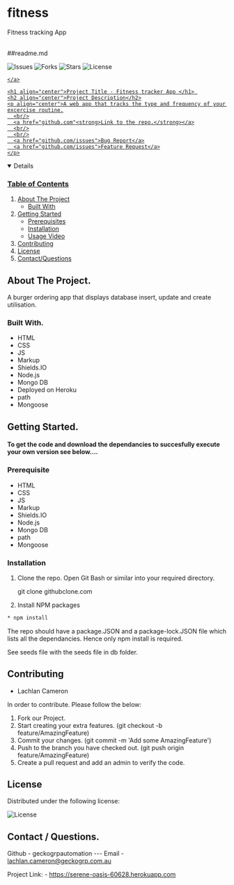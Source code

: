 # fitness

Fitness tracking App

  <br/>
  ##readme.md
  <br/>
  
 
  ![Issues]
  ![Forks]
  ![Stars]
  ![License]   


  <p align="center">
    <a href="github.com">
      
    </a>
   
    <h1 align="center">Project Title - Fitness tracker App </h1> 
    <h2 align="center">Project Description</h2>
    <p align="center">A web app that tracks the type and frequency of your excercise routine.
      <br/>
      <a href="github.com"<strong>Link to the repo.</strong></a>
      <br/>
      <br/>
      <a href="github.com/issues">Bug Report</a>
      <a href="github.com/issues">Feature Request</a>
    </p>
  </p>
  
  <details open="open">
    <summary><h3>Table of Contents</h3></summary>
    <ol>
    <li>
      <a href="#about-the-project">About The Project</a>
      <ul>
        <li><a href="#built-with">Built With</a></li>
      </ul>
    </li>
    <li>
      <a href="getting-started">Getting Started</a>
      <ul>
        <li><a href="#prerequisite">Prerequisites</a></li>
        <li><a href="#installation">Installation</a></li>
        <li><a href="#usage-video">Usage Video</a></li>        
      </ul>
    </li>
    <li><a href="#contributing">Contributing</a></li>
    <li><a href="#license">License</a></li>
    <li><a href="#contact">Contact/Questions</a></li>
  </ol>
</details>
  
  
  ## About The Project.
  
  A burger ordering app that displays database insert, update and create utilisation.
  
  
  
  ### Built With.
  
 * HTML 
 * CSS 
 * JS 
 * Markup 
 * Shields.IO 
 * Node.js
 * Mongo DB
 * Deployed on Heroku
 * path
 * Mongoose
 
 
  
  
  ## Getting Started.
  
  <h4>To get the code and download the dependancies to succesfully execute your own version see below....</h4>
  
  ### Prerequisite
  
   * HTML 
 * CSS 
 * JS 
 * Markup 
 * Shields.IO 
 * Node.js
 * Mongo DB
 * path
 * Mongoose
 
    
  
  ### Installation
  
  1. Clone the repo.
     Open Git Bash or similar into your required directory.
  
     git clone githubclone.com
     
  2. Install NPM packages
     
  ```sh 
 * npm install  
```
  
  The repo should have a package.JSON and a package-lock.JSON file which lists all the dependancies. Hence only npm install is required. 
  
  See seeds file with the seeds file in db folder.  
    
  
  ## Contributing
  
    
  * Lachlan Cameron 
 
  
  In order to contribute. Please follow the below:
  
  1. Fork our Project.
  2. Start creating your extra features. (git checkout -b feature/AmazingFeature)
  3. Commit your changes. (git commit -m 'Add some AmazingFeature')
  4. Push to the branch you have checked out. (git push origin feature/AmazingFeature)
  5. Create a pull request and add an admin to verify the code.
  
  ## License
  
  Distributed under the following license:
  
  ![License] 
  
  
  ## Contact / Questions.
  
  Github - geckogrpautomation --- Email -  lachlan.cameron@geckogrp.com.au
  
  Project Link: -  https://serene-oasis-60628.herokuapp.com

 
  [Issues]: https://img.shields.io/github/issues/geckogrpautomation/burger.github.io
  [Forks]: https://img.shields.io/github/forks/geckogrpautomation/burger.github.io
  [Stars]: https://img.shields.io/github/stars/geckogrpautomation/burger.github.io
  [License]: https://img.shields.io/github/license/geckogrpautomation/burger.github.io
